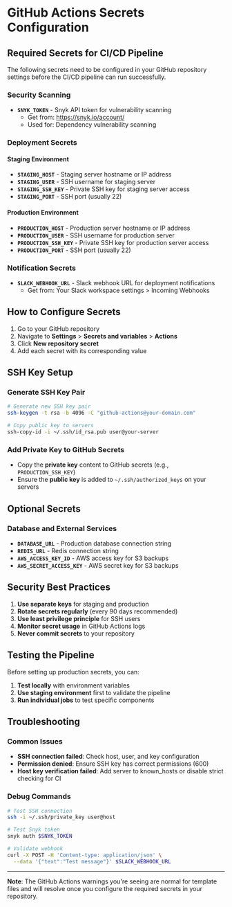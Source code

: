 # GitHub Actions Secrets Configuration

## Required Secrets for CI/CD Pipeline

The following secrets need to be configured in your GitHub repository settings before the CI/CD pipeline can run successfully.

### Security Scanning
- **`SNYK_TOKEN`** - Snyk API token for vulnerability scanning
  - Get from: https://snyk.io/account/
  - Used for: Dependency vulnerability scanning

### Deployment Secrets

#### Staging Environment
- **`STAGING_HOST`** - Staging server hostname or IP address
- **`STAGING_USER`** - SSH username for staging server
- **`STAGING_SSH_KEY`** - Private SSH key for staging server access
- **`STAGING_PORT`** - SSH port (usually 22)

#### Production Environment
- **`PRODUCTION_HOST`** - Production server hostname or IP address
- **`PRODUCTION_USER`** - SSH username for production server
- **`PRODUCTION_SSH_KEY`** - Private SSH key for production server access
- **`PRODUCTION_PORT`** - SSH port (usually 22)

### Notification Secrets
- **`SLACK_WEBHOOK_URL`** - Slack webhook URL for deployment notifications
  - Get from: Your Slack workspace settings > Incoming Webhooks

## How to Configure Secrets

1. Go to your GitHub repository
2. Navigate to **Settings** > **Secrets and variables** > **Actions**
3. Click **New repository secret**
4. Add each secret with its corresponding value

## SSH Key Setup

### Generate SSH Key Pair
```bash
# Generate new SSH key pair
ssh-keygen -t rsa -b 4096 -C "github-actions@your-domain.com"

# Copy public key to servers
ssh-copy-id -i ~/.ssh/id_rsa.pub user@your-server
```

### Add Private Key to GitHub Secrets
- Copy the **private key** content to GitHub secrets (e.g., `PRODUCTION_SSH_KEY`)
- Ensure the **public key** is added to `~/.ssh/authorized_keys` on your servers

## Optional Secrets

### Database and External Services
- **`DATABASE_URL`** - Production database connection string
- **`REDIS_URL`** - Redis connection string
- **`AWS_ACCESS_KEY_ID`** - AWS access key for S3 backups
- **`AWS_SECRET_ACCESS_KEY`** - AWS secret key for S3 backups

## Security Best Practices

1. **Use separate keys** for staging and production
2. **Rotate secrets regularly** (every 90 days recommended)
3. **Use least privilege principle** for SSH users
4. **Monitor secret usage** in GitHub Actions logs
5. **Never commit secrets** to your repository

## Testing the Pipeline

Before setting up production secrets, you can:

1. **Test locally** with environment variables
2. **Use staging environment** first to validate the pipeline
3. **Run individual jobs** to test specific components

## Troubleshooting

### Common Issues
- **SSH connection failed**: Check host, user, and key configuration
- **Permission denied**: Ensure SSH key has correct permissions (600)
- **Host key verification failed**: Add server to known_hosts or disable strict checking for CI

### Debug Commands
```bash
# Test SSH connection
ssh -i ~/.ssh/private_key user@host

# Test Snyk token
snyk auth $SNYK_TOKEN

# Validate webhook
curl -X POST -H 'Content-type: application/json' \
  --data '{"text":"Test message"}' $SLACK_WEBHOOK_URL
```

---

**Note**: The GitHub Actions warnings you're seeing are normal for template files and will resolve once you configure the required secrets in your repository.
